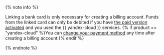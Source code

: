 {% note info %}

Linking a bank card is only necessary for creating a billing account. Funds from the linked card can only be debited if you have [the paid version activated](../operations/activate-commercial.md) and you used the {{ yandex-cloud }} services. {% if product == "yandex-cloud" %}You can [change your payment method](../operations/change-payment-method.md) any time after creating a billing account.{% endif %}

{% endnote %}

